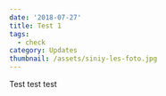 ```yaml
---
date: '2018-07-27'
title: Test 1
tags:
  - check
category: Updates
thumbnail: /assets/siniy-les-foto.jpg
---
```

Test test test
